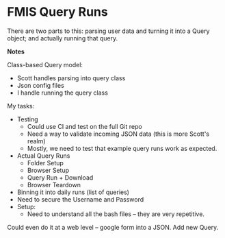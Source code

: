 # FMIS Query Runs

There are two parts to this: parsing user data and turning it into a Query object; and actually running that query. 

**Notes**

Class-based Query model:
- Scott handles parsing into query class
- Json config files
- I handle running the query class

My tasks:
- Testing
  - Could use CI and test on the full Git repo
  - Need a way to validate incoming JSON data (this is more Scott's realm)
  - Mostly, we need to test that example query runs work as expected. 
- Actual Query Runs
  - Folder Setup
  - Browser Setup
  - Query Run + Download
  - Browser Teardown
- Binning it into daily runs (list of queries)
- Need to secure the Username and Password
- Setup:
    - Need to understand all the bash files – they are very repetitive.

Could even do it at a web level – google form into a JSON. Add new Query. 
